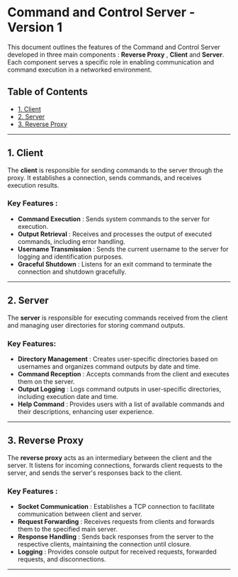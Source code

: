 # Command and Control Server - Version 1

This document outlines the features of the Command and Control Server developed in three main components : **Reverse Proxy** , **Client** and **Server**. Each component serves a specific role in enabling communication and command execution in a networked environment.

## Table of Contents
- [1. Client](#1-client)
- [2. Server](#2-server)
- [3. Reverse Proxy](#3-reverse-proxy)

---

## 1. Client

The **client** is responsible for sending commands to the server through the proxy. It establishes a connection, sends commands, and receives execution results.

### Key Features :
- **Command Execution** : Sends system commands to the server for execution.
- **Output Retrieval** : Receives and processes the output of executed commands, including error handling.
- **Username Transmission** : Sends the current username to the server for logging and identification purposes.
- **Graceful Shutdown** : Listens for an exit command to terminate the connection and shutdown gracefully.

---

## 2. Server

The **server** is responsible for executing commands received from the client and managing user directories for storing command outputs.

### Key Features:
- **Directory Management** : Creates user-specific directories based on usernames and organizes command outputs by date and time.
- **Command Reception** : Accepts commands from the client and executes them on the server.
- **Output Logging** : Logs command outputs in user-specific directories, including execution date and time.
- **Help Command** : Provides users with a list of available commands and their descriptions, enhancing user experience.

---

## 3. Reverse Proxy

The **reverse proxy** acts as an intermediary between the client and the server. It listens for incoming connections, forwards client requests to the server, and sends the server's responses back to the client.

### Key Features :
- **Socket Communication** : Establishes a TCP connection to facilitate communication between client and server.
- **Request Forwarding** : Receives requests from clients and forwards them to the specified main server.
- **Response Handling** : Sends back responses from the server to the respective clients, maintaining the connection until closure.
- **Logging** : Provides console output for received requests, forwarded requests, and disconnections.


---
